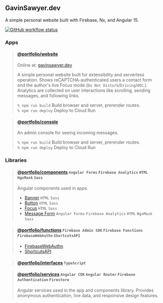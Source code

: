 ## GavinSawyer.dev
A simple personal website built with Firebase, Nx, and Angular 15.

[![GitHub workflow status](https://img.shields.io/github/actions/workflow/status/gavinsawyer/portfolio/ci.yml)](https://github.com/gavinsawyer/shortcuts-api/actions/workflows/ci.yml)
### Apps
> #### [@portfolio/website](apps/website)
> 
> Online at: [gavinsawyer.dev](https://gavinsawyer.dev)
> 
> A simple personal website built for extensibility and serverless operation. Shows reCAPTCHA-authenticated users a contact form and the author's live Focus mode (`Do Not Disturb`/`Driving`/etc.). Analytics are collected on user interactions like scrolling, sending messages, and following links.
>
> `% npm run build` Build browser and server, prerender routes. \
> `% npm run deploy` Deploy to Cloud Run

> #### [@portfolio/console](apps/console)
>
> An admin console for seeing incoming messages.
>
> `% npm run build` Build browser and server, prerender routes. \
> `% npm run deploy` Deploy to Cloud Run
### Libraries
> #### [@portfolio/components](libs/components) `Angular Forms` `Firebase Analytics` `HTML` `NgxMask` `Sass`
>
> Angular components used in apps.
> - [Banner](libs/components/src/lib/banner) `HTML` `Sass`
> - [Button](libs/components/src/lib/button) `HTML` `Sass`
> - [Focus](libs/components/src/lib/focus) `HTML` `Sass`
> - [Message Form](libs/components/src/lib/message-form) `Angular Forms` `Firebase Analytics` `HTML` `NgxMask` `Sass`

> #### [@portfolio/functions](libs/functions) `Firebase Admin SDK` `Firebase Functions` `FirebaseWebAuthn` `ShortcutsAPI`
>
> - [FirebaseWebAuthn](https://github.com/gavinsawyer/firebase-web-authn)
> - [ShortcutsAPI](https://github.com/gavinsawyer/shortcuts-api)

> #### [@portfolio/interfaces](libs/interfaces) `TypeScript`

> #### [@portfolio/services](libs/services) `Angular CDK` `Angular Router` `Firebase Authentication` `Firestore`
>
> Angular services used in the app and components library. Provides anonymous authentication, live data, and responsive design features.
